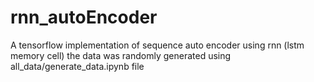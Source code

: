 # rnn_autoEncoder
A tensorflow implementation of sequence auto encoder using rnn (lstm memory cell)
the data was randomly generated using all_data/generate_data.ipynb file
